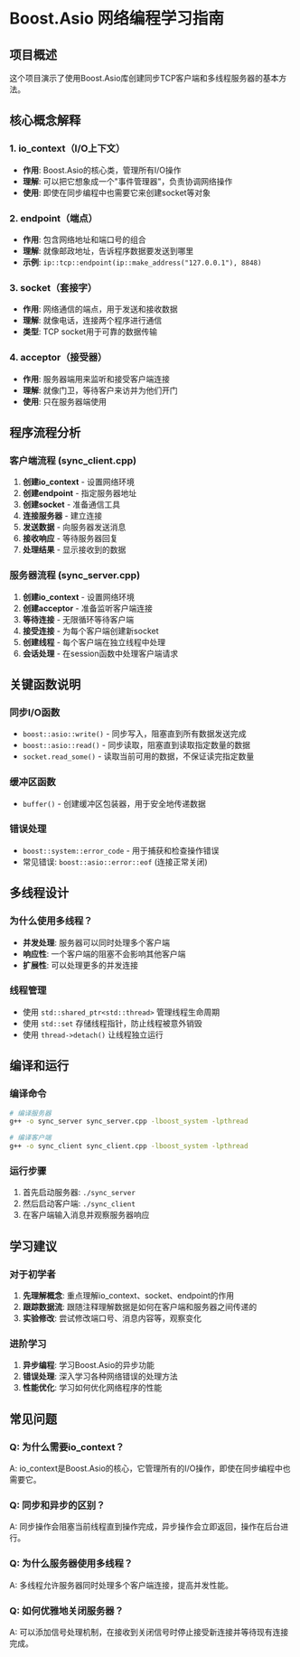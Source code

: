# Boost.Asio 网络编程学习指南

## 项目概述
这个项目演示了使用Boost.Asio库创建同步TCP客户端和多线程服务器的基本方法。

## 核心概念解释

### 1. io_context（I/O上下文）
- **作用**: Boost.Asio的核心类，管理所有I/O操作
- **理解**: 可以把它想象成一个"事件管理器"，负责协调网络操作
- **使用**: 即使在同步编程中也需要它来创建socket等对象

### 2. endpoint（端点）
- **作用**: 包含网络地址和端口号的组合
- **理解**: 就像邮政地址，告诉程序数据要发送到哪里
- **示例**: `ip::tcp::endpoint(ip::make_address("127.0.0.1"), 8848)`

### 3. socket（套接字）
- **作用**: 网络通信的端点，用于发送和接收数据
- **理解**: 就像电话，连接两个程序进行通信
- **类型**: TCP socket用于可靠的数据传输

### 4. acceptor（接受器）
- **作用**: 服务器端用来监听和接受客户端连接
- **理解**: 就像门卫，等待客户来访并为他们开门
- **使用**: 只在服务器端使用

## 程序流程分析

### 客户端流程 (sync_client.cpp)
1. **创建io_context** - 设置网络环境
2. **创建endpoint** - 指定服务器地址
3. **创建socket** - 准备通信工具
4. **连接服务器** - 建立连接
5. **发送数据** - 向服务器发送消息
6. **接收响应** - 等待服务器回复
7. **处理结果** - 显示接收到的数据

### 服务器流程 (sync_server.cpp)
1. **创建io_context** - 设置网络环境
2. **创建acceptor** - 准备监听客户端连接
3. **等待连接** - 无限循环等待客户端
4. **接受连接** - 为每个客户端创建新socket
5. **创建线程** - 每个客户端在独立线程中处理
6. **会话处理** - 在session函数中处理客户端请求

## 关键函数说明

### 同步I/O函数
- `boost::asio::write()` - 同步写入，阻塞直到所有数据发送完成
- `boost::asio::read()` - 同步读取，阻塞直到读取指定数量的数据
- `socket.read_some()` - 读取当前可用的数据，不保证读完指定数量

### 缓冲区函数
- `buffer()` - 创建缓冲区包装器，用于安全地传递数据

### 错误处理
- `boost::system::error_code` - 用于捕获和检查操作错误
- 常见错误: `boost::asio::error::eof` (连接正常关闭)

## 多线程设计

### 为什么使用多线程？
- **并发处理**: 服务器可以同时处理多个客户端
- **响应性**: 一个客户端的阻塞不会影响其他客户端
- **扩展性**: 可以处理更多的并发连接

### 线程管理
- 使用 `std::shared_ptr<std::thread>` 管理线程生命周期
- 使用 `std::set` 存储线程指针，防止线程被意外销毁
- 使用 `thread->detach()` 让线程独立运行

## 编译和运行

### 编译命令
```bash
# 编译服务器
g++ -o sync_server sync_server.cpp -lboost_system -lpthread

# 编译客户端  
g++ -o sync_client sync_client.cpp -lboost_system -lpthread
```

### 运行步骤
1. 首先启动服务器: `./sync_server`
2. 然后启动客户端: `./sync_client`
3. 在客户端输入消息并观察服务器响应

## 学习建议

### 对于初学者
1. **先理解概念**: 重点理解io_context、socket、endpoint的作用
2. **跟踪数据流**: 跟随注释理解数据是如何在客户端和服务器之间传递的
3. **实验修改**: 尝试修改端口号、消息内容等，观察变化

### 进阶学习
1. **异步编程**: 学习Boost.Asio的异步功能
2. **错误处理**: 深入学习各种网络错误的处理方法
3. **性能优化**: 学习如何优化网络程序的性能

## 常见问题

### Q: 为什么需要io_context？
A: io_context是Boost.Asio的核心，它管理所有的I/O操作，即使在同步编程中也需要它。

### Q: 同步和异步的区别？
A: 同步操作会阻塞当前线程直到操作完成，异步操作会立即返回，操作在后台进行。

### Q: 为什么服务器使用多线程？
A: 多线程允许服务器同时处理多个客户端连接，提高并发性能。

### Q: 如何优雅地关闭服务器？
A: 可以添加信号处理机制，在接收到关闭信号时停止接受新连接并等待现有连接完成。 